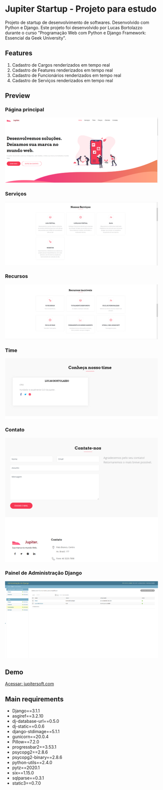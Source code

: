 # Jupiter Startup - Projeto para estudo

Projeto de startup de desenvolvimento de softwares. Desenvolvido com Python e Django.
Este projeto foi desenvolvido por Lucas Bortolazzo durante o curso "Programação Web com Python e Django Framework: Essencial da Geek University".

## Features

1. Cadastro de Cargos renderizados em tempo real
2. Cadastro de Features renderizados em tempo real
3. Cadastro de Funcionários renderizados em tempo real
4. Cadastro de Serviços renderizados em tempo real

## Preview

### Página principal
![print](prints/Principal.PNG) 

### Serviços
![print](prints/02.PNG) 

### Recursos
![print](prints/03.PNG) 

### Time
![print](prints/Time.PNG) 

### Contato
![print](prints/Contato.PNG) 

### Painel de Administração Django
![print](prints/06.PNG) 

## Demo
[Acessar: jupitersoft.com](https://jupitersoft.herokuapp.com/)
 
## Main requirements

* Django==3.1.1
* asgiref==3.2.10
* dj-database-url==0.5.0
* dj-static==0.0.6
* django-stdimage==5.1.1
* gunicorn==20.0.4
* Pillow==7.2.0
* progressbar2==3.53.1
* psycopg2==2.8.6
* psycopg2-binary==2.8.6
* python-utils==2.4.0
* pytz==2020.1
* six==1.15.0
* sqlparse==0.3.1
* static3==0.7.0 
